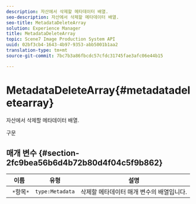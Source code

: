 ```yaml
---
description: 자산에서 삭제할 메타데이터 배열.
seo-description: 자산에서 삭제할 메타데이터 배열.
seo-title: MetadataDeleteArray
solution: Experience Manager
title: MetadataDeleteArray
topic: Scene7 Image Production System API
uuid: 02bf3cb4-1643-4b97-9353-abb5001b1aa2
translation-type: tm+mt
source-git-commit: 7bc7b3a86fbcdc57cfdc31745fae3afc06e44b15

---
```



# MetadataDeleteArray{#metadatadeletearray}

자산에서 삭제할 메타데이터 배열.

구문

## 매개 변수 {#section-2fc9bea56b6d4b72b80d4f04c5f9b862}

| 이름 | 유형 | 설명 |
|---|---|---|
| ` *`항목`*` | `type:Metadata` | 삭제할 메타데이터 매개 변수의 배열입니다. |

